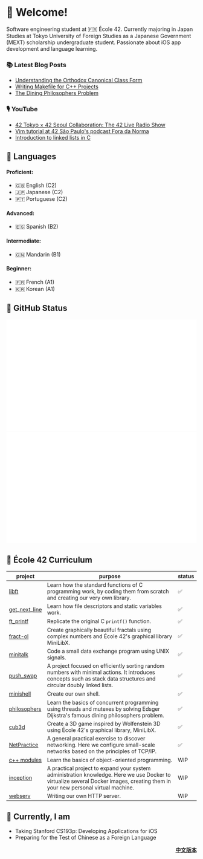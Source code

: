 <h1>
  👋 Welcome!
</h1>

Software engineering student at 🇫🇷 École 42. Currently majoring in Japan Studies at Tokyo University of Foreign Studies as a Japanese Government (MEXT) scholarship undergraduate student. Passionate about iOS app development and language learning.

<h3> 📚 Latest Blog Posts </h3>

<!-- BLOG-POST-LIST:START -->
- [Understanding the Orthodox Canonical Class Form](https://riceset.com/C++/Understanding-the-Orthodox-Canonical-Class-Form)
- [Writing Makefile for C++ Projects](https://riceset.com/C++/Writing-Makefile-for-C++-Projects)
- [The Dining Philosophers Problem](https://riceset.com/Algorithms/The-Dining-Philosophers-Problem)
<!-- BLOG-POST-LIST:END -->

<h3> 🎙 YouTube </h3>

- [42 Tokyo × 42 Seoul Collaboration: The 42 Live Radio Show](https://youtu.be/5y_IXv28g5I)
- [Vim tutorial at 42 São Paulo's podcast Fora da Norma](https://www.youtube.com/watch?v=10BSs7UGBtY)
- [Introduction to linked lists in C](https://www.youtube.com/watch?v=5AsUZgGCG3c)

<h2> 🌱 Languages </h2>

<h4> Proficient: </h4>

- 🇬🇧 English (C2)
- 🇯🇵 Japanese (C2)
- 🇵🇹 Portuguese (C2)

<h4> Advanced: </h4>

- 🇪🇸 Spanish (B2)

<h4> Intermediate: </h4>

- 🇨🇳 Mandarin (B1)

<h4> Beginner: </h4>

- 🇫🇷 French (A1)
- 🇰🇷 Korean (A1)

<h2> 🎉 GitHub Status </h2>

![overview](https://raw.githubusercontent.com/tkomeno/github-stats-transparent/output/generated/overview.svg)
![languages](https://raw.githubusercontent.com/tkomeno/github-stats-transparent/output/generated/languages.svg)

<h2> 🚀 École 42 Curriculum </h2>

<div align="center">

| project | purpose | status
| ---	| ---	| --- |
|[libft](https://github.com/riceset/libft) | Learn how the standard functions of C programming work, by coding them from scratch and creating our very own library. | ✅
|[get_next_line](https://github.com/riceset/get_next_line) | Learn how file descriptors and static variables work. | ✅
|[ft_printf](https://github.com/riceset/ft_printf) | Replicate the original C `printf()` function. | ✅
|[fract-ol](https://github.com/riceset/fract-ol) | Create graphically beautiful fractals using complex numbers and École 42's graphical library MiniLibX. | ✅
|[minitalk](https://github.com/riceset/minitalk) | Code a small data exchange program using UNIX signals. | ✅
|[push_swap](https://github.com/riceset/push_swap) | A project focused on efficiently sorting random numbers with minimal actions. It introduces concepts such as stack data structures and circular doubly linked lists. | ✅
|[minishell](https://github.com/Guiribei/my_shell) | Create our own shell. | ✅
|[philosophers](https://github.com/riceset/philosophers) | Learn the basics of concurrent programming using threads and mutexes by solving Edsger Dijkstra's famous dining philosophers problem. | ✅
|[cub3d](https://github.com/riceset/cub3d) | Create a 3D game inspired by Wolfenstein 3D using École 42's graphical library, MiniLibX. | ✅
|[NetPractice](https://github.com/riceset/netpractice) | A general practical exercise to discover networking. Here we configure small-scale networks based on the principles of TCP/IP. | ✅
|[c++ modules](https://github.com/riceset/cpp-modules) | Learn the basics of object-oriented programming. | WIP
|[inception](https://github.com/riceset/inception) | A practical project to expand your system administration knowledge. Here we use Docker to virtualize several Docker images, creating them in your new personal virtual machine. | WIP
|[webserv](https://github.com/riceset/webserv) | Writing our own HTTP server. | WIP

</div>

<h2> 💭 Currently, I am </h2>

- Taking Stanford CS193p: Developing Applications for iOS
- Preparing for the Test of Chinese as a Foreign Language

<p align="right">
  <a href="中文.md" style="font-weight: bold;">中文版本</a>
</p>
